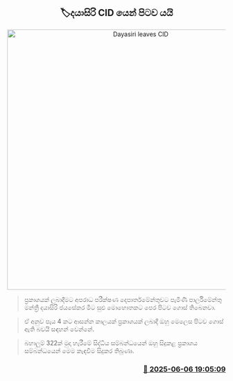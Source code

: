 <p align='center'><b><h2 align='center' title='Dayasiri leaves CID'>🏷දයාසිරි CID යෙන් පිටව යයි</h2></b></p>
<p align='center'><img src='https://helakuru.sgp1.cdn.digitaloceanspaces.com/esana/images/lib/dayasiri-my.jpg' width='600' alt='Dayasiri leaves CID'></p>

> ප්‍රකාශයක් ලබාදීමට අපරාධ පරීක්ෂණ දෙපාර්තමේන්තුවට පැමිණි පාර්ලිමේන්තු මන්ත්‍රී දයාසිරි ජයසේකර මීට සුළු මොහොතකට පෙර පිටව ගොස් තිබෙනවා.

> ඒ අනුව පැය 4 කට ආසන්න කාලයක් ප්‍රකාශයක් ලබාදී ඔහු ‍මෙලෙස පිටව ගොස් ඇති බවයි සඳහන් වෙන්නේ.

> බහාලුම් 322ක් මුදා හැරීමේ සිද්ධිය සම්බන්ධයෙන් ඔහු සිදුකළ ප්‍රකාශය සම්බන්ධයෙන් මෙම කැඳවීම සිදුකර තිබුණා.



<h3 align='right'><a href='https://www.helakuru.lk/esana/p/110797/'>📅 2025-06-06 19:05:09</a></h3>
